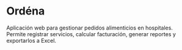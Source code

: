 # Ordéna

Aplicación web para gestionar pedidos alimenticios en hospitales.  
Permite registrar servicios, calcular facturación, generar reportes y exportarlos a Excel.
